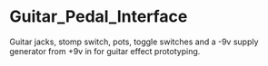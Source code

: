 # Guitar_Pedal_Interface
Guitar jacks, stomp switch, pots, toggle switches and a -9v supply generator from +9v in for guitar effect prototyping.
